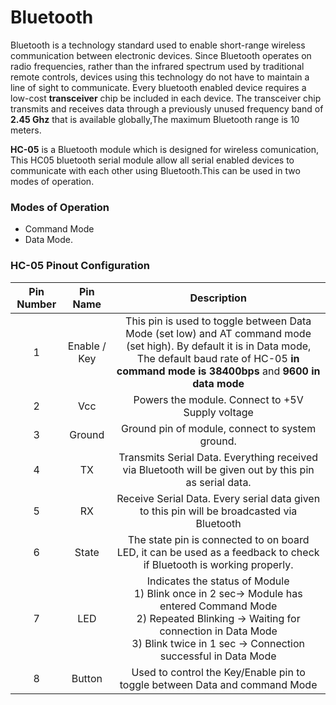 # Bluetooth


Bluetooth is a technology standard used to enable short-range wireless communication between electronic devices. Since Bluetooth operates on radio frequencies, rather than the infrared spectrum used by traditional remote controls, devices using this technology do not have to maintain a line of sight to communicate. Every bluetooth enabled device requires a low-cost **transceiver** chip be included in each device. The transceiver chip transmits and receives data through a previously unused frequency band of **2.45 Ghz** that is available globally,The maximum Bluetooth range is 10 meters.




**HC-05** is a Bluetooth module which is designed for wireless comunication, This HC05 bluetooth serial module allow all serial enabled devices to communicate with each other using Bluetooth.This can be used in two modes of operation.
### Modes of Operation
   - Command Mode 
   - Data Mode. 

### HC-05 Pinout Configuration
|Pin Number  |Pin Name |Description |
| :---: | :---: | :---: |
| 1 |Enable / Key |This pin is used to toggle between Data Mode (set low) and AT command mode (set high). By default it is in Data mode, The default baud rate of HC-05 **in command mode is 38400bps** and **9600 in data mode** |
| 2 | Vcc| Powers the module. Connect to +5V Supply voltage |
| 3 | Ground|Ground pin of module, connect to system ground. |
| 4 | TX| Transmits Serial Data. Everything received via Bluetooth will be given out by this pin as serial data.|
| 5 | RX| Receive Serial Data. Every serial data given to this pin will be broadcasted via Bluetooth|
| 6 | State| The state pin is connected to on board LED, it can be used as a feedback to check if Bluetooth is working properly.|
| 7 | LED| Indicates the status of Module <br>1) Blink once in 2 sec-> Module has entered Command Mode   <br>2) Repeated Blinking -> Waiting for connection in Data Mode <br>3) Blink twice in 1 sec -> Connection successful in Data Mode |
| 8 | Button|Used to control the Key/Enable pin to toggle between Data and command Mode |







